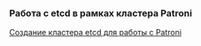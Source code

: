 ### Работа с etcd в рамках кластера Patroni 

[Создание кластера etcd для работы с Patroni](https://github.com/Aleksey-10081967/Postgresql-study/tree/main/work_etcd/create_cl_etcd)
